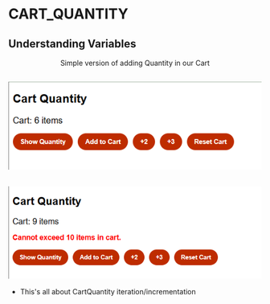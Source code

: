 # CART_QUANTITY
## Understanding Variables

<p align="center">Simple version of adding Quantity in our Cart</p>

##
<img src="/CartQuantityImg/Increment On Cart-Quantity.png" alt="CartQuantityImage">

##
<img src="/CartQuantityImg/Can&apos;t go past the numbers Listed.png" alt="CartQuantityImage">
 
 - This's all about CartQuantity iteration/incrementation